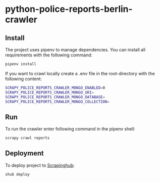 # python-police-reports-berlin-crawler

## Install

The project uses pipenv to manage dependencies.
You can install all requirements with the following command:

```bash
pipenv install
```

If you want to crawl locally create a .env file in the root-directory with the following content:

```bash
SCRAPY_POLICE_REPORTS_CRAWLER_MONGO_ENABLED=0
SCRAPY_POLICE_REPORTS_CRAWLER_MONGO_URI=
SCRAPY_POLICE_REPORTS_CRAWLER_MONGO_DATABASE=
SCRAPY_POLICE_REPORTS_CRAWLER_MONGO_COLLECTION=
```

## Run 

To run the crawler enter following command in the pipenv shell:

```bash
scrapy crawl reports
```

## Deployment

To deploy project to [Scrapinghub](https://scrapinghub.com/):

```bash
shub deploy
```